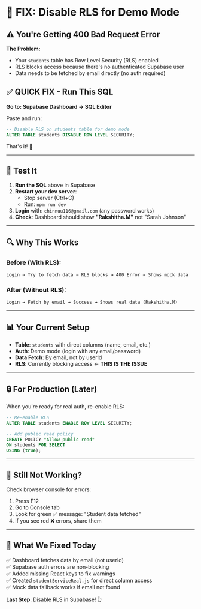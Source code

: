 # 🔧 FIX: Disable RLS for Demo Mode

## ⚠️ You're Getting 400 Bad Request Error

**The Problem:**
- Your `students` table has Row Level Security (RLS) enabled
- RLS blocks access because there's no authenticated Supabase user
- Data needs to be fetched by email directly (no auth required)

## ✅ QUICK FIX - Run This SQL

**Go to: Supabase Dashboard → SQL Editor**

Paste and run:

```sql
-- Disable RLS on students table for demo mode
ALTER TABLE students DISABLE ROW LEVEL SECURITY;
```

That's it! 🎉

---

## 🧪 Test It

1. **Run the SQL** above in Supabase
2. **Restart your dev server**: 
   - Stop server (Ctrl+C)
   - Run: `npm run dev`
3. **Login** with: `chinnuu116@gmail.com` (any password works)
4. **Check**: Dashboard should show **"Rakshitha.M"** not "Sarah Johnson"

---

## 🔍 Why This Works

### Before (With RLS):
```
Login → Try to fetch data → RLS blocks → 400 Error → Shows mock data
```

### After (Without RLS):
```
Login → Fetch by email → Success → Shows real data (Rakshitha.M)
```

---

## 📊 Your Current Setup

- **Table**: `students` with direct columns (name, email, etc.)
- **Auth**: Demo mode (login with any email/password)
- **Data Fetch**: By email, not by userId
- **RLS**: Currently blocking access ← **THIS IS THE ISSUE**

---

## 🔒 For Production (Later)

When you're ready for real auth, re-enable RLS:

```sql
-- Re-enable RLS
ALTER TABLE students ENABLE ROW LEVEL SECURITY;

-- Add public read policy
CREATE POLICY "Allow public read"
ON students FOR SELECT
USING (true);
```

---

## 🐛 Still Not Working?

Check browser console for errors:
1. Press F12
2. Go to Console tab
3. Look for green ✅ message: "Student data fetched"
4. If you see red ❌ errors, share them

---

## 📝 What We Fixed Today

✅ Dashboard fetches data by email (not userId)  
✅ Supabase auth errors are non-blocking  
✅ Added missing React keys to fix warnings  
✅ Created `studentServiceReal.js` for direct column access  
✅ Mock data fallback works if email not found  

**Last Step**: Disable RLS in Supabase! 👆
